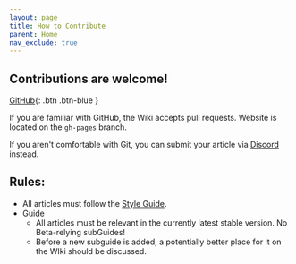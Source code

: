 ```yaml
---
layout: page
title: How to Contribute
parent: Home
nav_exclude: true
---
```



## Contributions are welcome!

[GitHub](https://github.com/SirLich/bedrock-wiki){: .btn .btn-blue }

If you are familiar with GitHub, the Wiki accepts pull requests. Website is located on the `gh-pages` branch.

If you aren't comfortable with Git, you can submit your article via [Discord](https://discord.gg/XjV87YN) instead.

## Rules:
- All articles must follow the [Style Guide](https://old-wiki.bedrock.dev/knowledge/style-guide.html).
- Guide
    - All articles must be relevant in the currently latest stable version. No Beta-relying subGuides!
    - Before a new subguide is added, a potentially better place for it on the WIki should be discussed.


